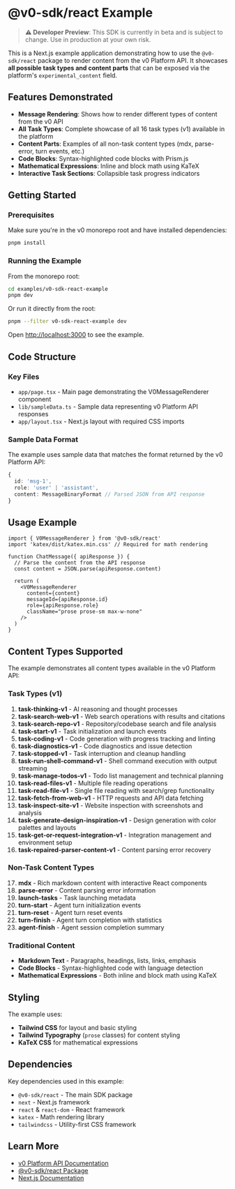 # @v0-sdk/react Example

> **⚠️ Developer Preview**: This SDK is currently in beta and is subject to change. Use in production at your own risk.

This is a Next.js example application demonstrating how to use the `@v0-sdk/react` package to render content from the v0 Platform API. It showcases **all possible task types and content parts** that can be exposed via the platform's `experimental_content` field.

## Features Demonstrated

- **Message Rendering**: Shows how to render different types of content from the v0 API
- **All Task Types**: Complete showcase of all 16 task types (v1) available in the platform
- **Content Parts**: Examples of all non-task content types (mdx, parse-error, turn events, etc.)
- **Code Blocks**: Syntax-highlighted code blocks with Prism.js
- **Mathematical Expressions**: Inline and block math using KaTeX
- **Interactive Task Sections**: Collapsible task progress indicators

## Getting Started

### Prerequisites

Make sure you're in the v0 monorepo root and have installed dependencies:

```bash
pnpm install
```

### Running the Example

From the monorepo root:

```bash
cd examples/v0-sdk-react-example
pnpm dev
```

Or run it directly from the root:

```bash
pnpm --filter v0-sdk-react-example dev
```

Open [http://localhost:3000](http://localhost:3000) to see the example.

## Code Structure

### Key Files

- `app/page.tsx` - Main page demonstrating the V0MessageRenderer component
- `lib/sampleData.ts` - Sample data representing v0 Platform API responses
- `app/layout.tsx` - Next.js layout with required CSS imports

### Sample Data Format

The example uses sample data that matches the format returned by the v0 Platform API:

```typescript
{
  id: 'msg-1',
  role: 'user' | 'assistant',
  content: MessageBinaryFormat // Parsed JSON from API response
}
```

## Usage Example

```tsx
import { V0MessageRenderer } from '@v0-sdk/react'
import 'katex/dist/katex.min.css' // Required for math rendering

function ChatMessage({ apiResponse }) {
  // Parse the content from the API response
  const content = JSON.parse(apiResponse.content)

  return (
    <V0MessageRenderer
      content={content}
      messageId={apiResponse.id}
      role={apiResponse.role}
      className="prose prose-sm max-w-none"
    />
  )
}
```

## Content Types Supported

The example demonstrates all content types available in the v0 Platform API:

### Task Types (v1)

1. **task-thinking-v1** - AI reasoning and thought processes
2. **task-search-web-v1** - Web search operations with results and citations
3. **task-search-repo-v1** - Repository/codebase search and file analysis
4. **task-start-v1** - Task initialization and launch events
5. **task-coding-v1** - Code generation with progress tracking and linting
6. **task-diagnostics-v1** - Code diagnostics and issue detection
7. **task-stopped-v1** - Task interruption and cleanup handling
8. **task-run-shell-command-v1** - Shell command execution with output streaming
9. **task-manage-todos-v1** - Todo list management and technical planning
10. **task-read-files-v1** - Multiple file reading operations
11. **task-read-file-v1** - Single file reading with search/grep functionality
12. **task-fetch-from-web-v1** - HTTP requests and API data fetching
13. **task-inspect-site-v1** - Website inspection with screenshots and analysis
14. **task-generate-design-inspiration-v1** - Design generation with color palettes and layouts
15. **task-get-or-request-integration-v1** - Integration management and environment setup
16. **task-repaired-parser-content-v1** - Content parsing error recovery

### Non-Task Content Types

17. **mdx** - Rich markdown content with interactive React components
18. **parse-error** - Content parsing error information
19. **launch-tasks** - Task launching metadata
20. **turn-start** - Agent turn initialization events
21. **turn-reset** - Agent turn reset events
22. **turn-finish** - Agent turn completion with statistics
23. **agent-finish** - Agent session completion summary

### Traditional Content

- **Markdown Text** - Paragraphs, headings, lists, links, emphasis
- **Code Blocks** - Syntax-highlighted code with language detection
- **Mathematical Expressions** - Both inline and block math using KaTeX

## Styling

The example uses:

- **Tailwind CSS** for layout and basic styling
- **Tailwind Typography** (`prose` classes) for content styling
- **KaTeX CSS** for mathematical expressions

## Dependencies

Key dependencies used in this example:

- `@v0-sdk/react` - The main SDK package
- `next` - Next.js framework
- `react` & `react-dom` - React framework
- `katex` - Math rendering library
- `tailwindcss` - Utility-first CSS framework

## Learn More

- [v0 Platform API Documentation](https://v0.dev/docs/api)
- [@v0-sdk/react Package](../../packages/@v0-sdk/react/README.md)
- [Next.js Documentation](https://nextjs.org/docs)
